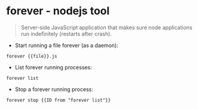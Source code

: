 # forever - nodejs tool

> Server-side JavaScript application that makes sure node applications run indefinitely (restarts after crash).

- Start running a file forever (as a daemon):

`forever {{file}}.js`

- List forever running processes:

`forever list`

- Stop a forever running process:

`forever stop {{ID from "forever list"}}`
